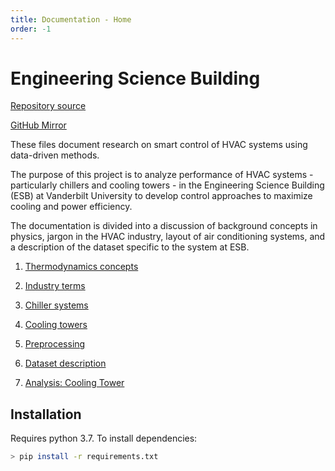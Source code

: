 ```yaml
---
title: Documentation - Home
order: -1
---
```


# Engineering Science Building

[Repository source](https://git.isis.vanderbilt.edu/SmartBuildings/EngineeringScienceBuilding)

[GitHub Mirror](https://github.com/hazrmard/EngineeringScienceBuilding)


These files document research on smart control of HVAC systems using data-driven methods.

The purpose of this project is to analyze performance of HVAC systems - particularly chillers and cooling towers - in the Engineering Science Building (ESB) at Vanderbilt University to develop control approaches to maximize cooling and power efficiency.

The documentation is divided into a discussion of background concepts in physics, jargon in the HVAC industry, layout of air conditioning systems, and a description of the dataset specific to the system at ESB.

1. [Thermodynamics concepts](0-thermo-basics.md)

2. [Industry terms](1-industry-terms.md)

3. [Chiller systems](2-chiller.md)

4. [Cooling towers](3-cooling-tower.md)

6. [Preprocessing](4-preprocessing.md)

5. [Dataset description](5-dataset.md)

7. [Analysis: Cooling Tower](6-analysis-cooling-tower.md)


## Installation

Requires python 3.7. To install dependencies:

```bash
> pip install -r requirements.txt
```
